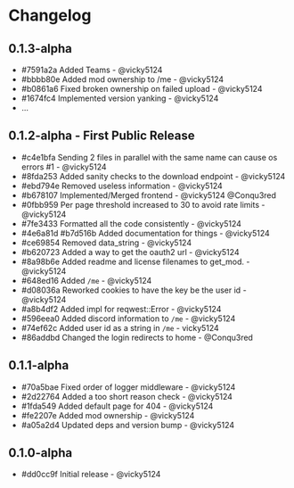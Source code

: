 # Changelog

## 0.1.3-alpha

- #7591a2a Added Teams - @vicky5124
- #bbbb80e Added mod ownership to /me - @vicky5124
- #b0861a6 Fixed broken ownership on failed upload - @vicky5124
- #1674fc4 Implemented version yanking - @vicky5124
- ...

## 0.1.2-alpha - First Public Release

- #c4e1bfa Sending 2 files in parallel with the same name can cause os errors #1 - @vicky5124
- #8fda253 Added sanity checks to the download endpoint - @vicky5124
- #ebd794e Removed useless information - @vicky5124
- #b678107 Implemented/Merged frontend - @vicky5124 @Conqu3red
- #0fbb959 Per page threshold increased to 30 to avoid rate limits - @vicky5124
- #7fe3433 Formatted all the code consistently - @vicky5124
- #4e6a81d #b7d516b Added documentation for things - @vicky5124
- #ce69854 Removed data_string - @vicky5124
- #b620723 Added a way to get the oauth2 url - @vicky5124
- #8a98b6e Added readme and license filenames to get_mod. - @vicky5124
- #648ed16 Added `/me` - @vicky5124
- #d08036a Reworked cookies to have the key be the user id - @vicky5124
- #a8b4df2 Added impl for reqwest::Error - @vicky5124
- #596eea0 Added discord information to `/me` - @vicky5124
- #74ef62c Added user id as a string in `/me` - vicky5124
- #86addbd Changed the login redirects to home - @Conqu3red

## 0.1.1-alpha

- #70a5bae Fixed order of logger middleware - @vicky5124
- #2d22764 Added a too short reason check - @vicky5124
- #1fda549 Added default page for 404 - @vicky5124
- #fe2207e Added mod ownership - @vicky5124
- #a05a2d4 Updated deps and version bump - @vicky5124

## 0.1.0-alpha

- #dd0cc9f Initial release - @vicky5124
